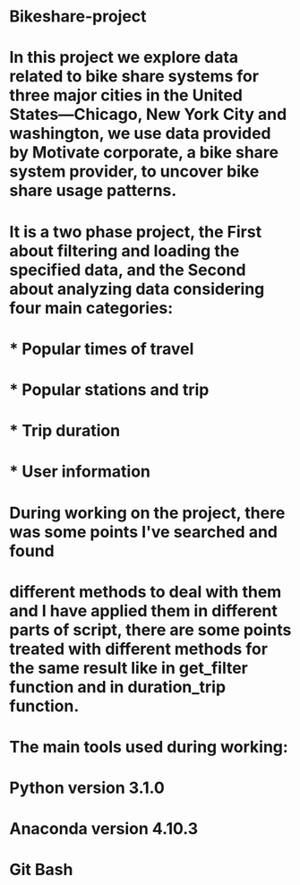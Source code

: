 # Bikeshare-project

# In this project we explore data related to bike share systems for three major cities in the United States—Chicago, New York City and washington, we use data provided by Motivate corporate, a bike share system provider, to uncover bike share usage patterns.
# It is a two phase project, the First about filtering and loading the specified data, and the Second about analyzing data considering four main categories:
# * Popular times of travel
# * Popular stations and trip
# * Trip duration
# * User information           

# During working on the project, there was some points I've searched and found 
# different methods to deal with them and I have applied them in different parts of script, there are some points treated with different methods for the same result like in get_filter function and in duration_trip function.

# The main tools used during working:
# Python version 3.1.0
# Anaconda version 4.10.3
# Git Bash

